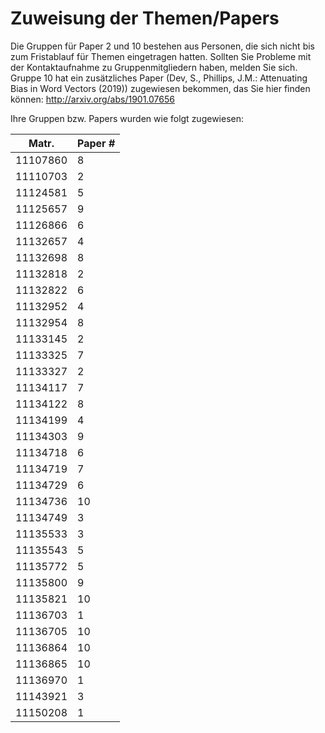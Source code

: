# Zuweisung der Themen/Papers
Die Gruppen für Paper 2 und 10 bestehen aus Personen, die sich nicht bis zum Fristablauf für Themen eingetragen hatten. Sollten Sie Probleme mit der Kontaktaufnahme zu Gruppenmitgliedern haben, melden Sie sich.
Gruppe 10 hat ein zusätzliches Paper (Dev, S., Phillips, J.M.: Attenuating Bias in Word Vectors (2019)) zugewiesen bekommen, das Sie hier finden können: http://arxiv.org/abs/1901.07656

Ihre Gruppen bzw. Papers wurden wie folgt zugewiesen:

|Matr.|	Paper #|
|------------|----------------|
|11107860|	8|
|11110703|	2|
|11124581|	5|
|11125657|	9|
|11126866|	6|
|11132657| 4|
|11132698| 8|
|11132818|	2|
|11132822| 6|
|11132952| 4|
|11132954|	8|
|11133145|	2|
|11133325|	7|
|11133327|	2|
|11134117|	7|
|11134122|	8|
|11134199|	4|
|11134303|	9|
|11134718|	6|
|11134719|	7|
|11134729|	6|
|11134736|	10|
|11134749|	3|
|11135533|	3|
|11135543|	5|
|11135772|	5|
|11135800|	9|
|11135821|	10|
|11136703|	1|
|11136705|	10|
|11136864|	10|
|11136865|	10|
|11136970|	1|
|11143921|	3|
|11150208|	1|
